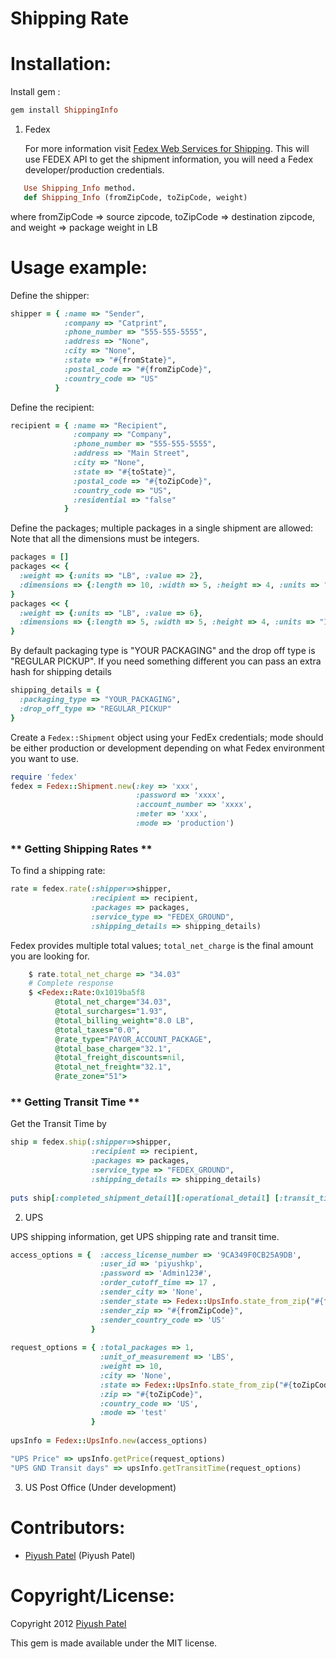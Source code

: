 # Shipping Rate

# Installation:

Install gem :

```ruby
gem install ShippingInfo
```
1. Fedex

   For more information visit [Fedex Web Services for Shipping](https://www.fedex.com/wpor/web/jsp/drclinks.jsp?links=wss/index.html).
   This will use FEDEX API to get the shipment information, you will need a Fedex developer/production credentials.
```ruby
   Use Shipping_Info method. 
   def Shipping_Info (fromZipCode, toZipCode, weight)
````		
   where fromZipCode => source zipcode, toZipCode => destination zipcode, and weight => package weight in LB
   
   # Usage example:

Define the shipper:

```ruby
shipper = { :name => "Sender",
            :company => "Catprint",
            :phone_number => "555-555-5555",
            :address => "None",
            :city => "None",
            :state => "#{fromState}",
            :postal_code => "#{fromZipCode}",
            :country_code => "US" 
          }
```

Define the recipient:

```ruby
recipient = { :name => "Recipient",
              :company => "Company",
              :phone_number => "555-555-5555",
              :address => "Main Street",
              :city => "None",
              :state => "#{toState}",
              :postal_code => "#{toZipCode}",
              :country_code => "US",
              :residential => "false" 
            }
```

Define the packages; multiple packages in a single shipment are allowed:
Note that all the dimensions must be integers.

```ruby
packages = []
packages << {
  :weight => {:units => "LB", :value => 2},
  :dimensions => {:length => 10, :width => 5, :height => 4, :units => "IN" }
}
packages << {
  :weight => {:units => "LB", :value => 6},
  :dimensions => {:length => 5, :width => 5, :height => 4, :units => "IN" }
}
```

By default packaging type is "YOUR PACKAGING" and the drop off type is "REGULAR PICKUP".
If you need something different you can pass an extra hash for shipping details

```ruby
shipping_details = {
  :packaging_type => "YOUR_PACKAGING",
  :drop_off_type => "REGULAR_PICKUP"
}
```

Create a `Fedex::Shipment` object using your FedEx credentials; mode should be
either production or development depending on what Fedex environment you want to use.

```ruby
require 'fedex'
fedex = Fedex::Shipment.new(:key => 'xxx',
                            :password => 'xxxx',
                            :account_number => 'xxxx',
                            :meter => 'xxx',
                            :mode => 'production')
```

### ** Getting Shipping Rates **

To find a shipping rate:

```ruby
rate = fedex.rate(:shipper=>shipper,
                  :recipient => recipient,
                  :packages => packages,
                  :service_type => "FEDEX_GROUND",
                  :shipping_details => shipping_details)
```

Fedex provides multiple total values; `total_net_charge` is the final amount you are looking for.

```ruby
    $ rate.total_net_charge => "34.03"
    # Complete response
    $ <Fedex::Rate:0x1019ba5f8
          @total_net_charge="34.03",
          @total_surcharges="1.93",
          @total_billing_weight="8.0 LB",
          @total_taxes="0.0",
          @rate_type="PAYOR_ACCOUNT_PACKAGE",
          @total_base_charge="32.1",
          @total_freight_discounts=nil,
          @total_net_freight="32.1",
          @rate_zone="51">
```
### ** Getting Transit Time **
Get the Transit Time by

```ruby
ship = fedex.ship(:shipper=>shipper,
                  :recipient => recipient,
                  :packages => packages,
                  :service_type => "FEDEX_GROUND",
                  :shipping_details => shipping_details)
 
puts ship[:completed_shipment_detail][:operational_detail] [:transit_time]
```

2. UPS 

UPS shipping information, get UPS shipping rate and transit time.
```ruby
access_options = {  :access_license_number => '9CA349F0CB25A9DB',
                    :user_id => 'piyushkp',
                    :password => 'Admin123#',
                    :order_cutoff_time => 17 ,
                    :sender_city => 'None',
                    :sender_state => Fedex::UpsInfo.state_from_zip("#{fromZipCode}"),
                    :sender_zip => "#{fromZipCode}",
                    :sender_country_code => 'US'
                  }
  
request_options = { :total_packages => 1,
                    :unit_of_measurement => 'LBS',
                    :weight => 10,
                    :city => 'None',
                    :state => Fedex::UpsInfo.state_from_zip("#{toZipCode}"),
                    :zip => "#{toZipCode}",
                    :country_code => 'US',
                    :mode => 'test'
                  }
  
upsInfo = Fedex::UpsInfo.new(access_options)

"UPS Price" => upsInfo.getPrice(request_options)
"UPS GND Transit days" => upsInfo.getTransitTime(request_options)

````

3. US Post Office (Under development)

# Contributors:
- [Piyush Patel](http://github.com/piyushkp) (Piyush Patel)

# Copyright/License:
Copyright 2012 [Piyush Patel](http://imagiko.com)

This gem is made available under the MIT license.

